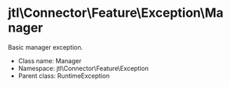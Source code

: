 jtl\Connector\Feature\Exception\Manager
===============

Basic manager exception.




* Class name: Manager
* Namespace: jtl\Connector\Feature\Exception
* Parent class: RuntimeException








